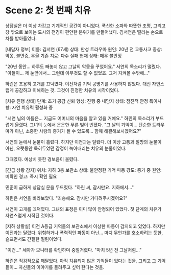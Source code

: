 # Scene 2: 첫 번째 치유

상담실은 더 이상 차갑고 기계적인 공간이 아니었다. 푹신한 소파와 따뜻한 조명, 그리고 창 밖으로 보이는 도시의 전경이 편안한 분위기를 만들어냈다. 김서연은 떨리는 손으로 차를 받아들었다.

[내담자 정보]
이름: 김서연 (67세)
상태: 만성 트라우마
원인: 20년 전 교통사고
증상: 악몽, 불면증, 우울
기존 치료: 다수 실패
현재 상태: 매우 불안정

"20년 동안... 하루도 빼놓지 않고 그날의 악몽을 꾸었어요." 서연의 목소리가 떨렸다. "아들이... 제 눈앞에서... 그런데 아무것도 할 수 없었죠. 그저 지켜볼 수밖에..."

하린은 조용히 고개를 끄덕였다. 이전처럼 기억 공명기를 사용하지 않았다. 대신 자연스럽게 공감하고 이해하는 것. 그것이 진정한 치유의 시작이었다.

[치유 진행 상태]
단계: 초기 공감
신뢰 형성: 진행 중
내담자 상태: 점진적 안정
특이사항: 자연 치유력 활성화 중

"서연 님의 아들은... 지금도 어머니의 마음을 알고 있을 거예요." 하린의 목소리가 부드럽게 울렸다. 그녀의 눈에서 은은한 푸른 빛이 번졌다. "그 날의 기억이... 단순한 트라우마가 아닌, 소중한 사랑의 증거가 될 수 있도록... 함께 해결해보시겠어요?"

서연의 눈에서 눈물이 흘렀다. 하지만 이전과는 달랐다. 더 이상 고통과 절망의 눈물이 아닌, 오랫동안 묵혀두었던 감정이 녹아내리는 치유의 눈물이었다.

그때였다. 예상치 못한 경보음이 울렸다.

[긴급 상황 감지]
위치: 지하 3층 보관소
상태: 불안정한 기억 파동
강도: 증가 중
원인: 미확인
경고: 즉시 확인 필요

민준이 급하게 상담실 문을 두드렸다. "하린 씨, 잠시만요. 지하에서..."

하린은 서연을 바라보았다. "죄송해요. 잠시만 기다려주시겠어요?"

서연이 고개를 끄덕였다. 그녀의 표정은 이미 많이 안정되어 있었다. 첫 단계의 치유가 자연스럽게 시작된 것이다.

[지하 상황실]
이전 A등급 기억들의 보관소에서 이상한 파동이 감지되고 있었다. 하지만 이전과는 달랐다. 위험하거나 폭력적인 파동이 아닌... 마치 무언가를 호소하려는 듯한, 슬프면서도 간절한 떨림이었다.

"이건..." 세아가 모니터를 확인하며 중얼거렸다. "마치 5년 전 그날처럼..."

하린은 직감적으로 깨달았다. 아직 치유되지 않은 기억들이 있다는 것을. 그리고 그 기억들이... 자신들의 이야기를 들려주고 싶어 한다는 것을.
